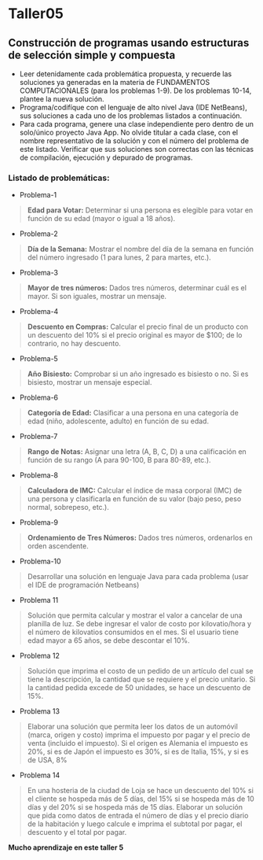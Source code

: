 # Taller05

## Construcción de programas usando estructuras de selección simple y compuesta

* Leer detenidamente cada problemática propuesta, y recuerde las soluciones ya generadas en la materia de FUNDAMENTOS COMPUTACIONALES (para los problemas 1-9). De los problemas 10-14, plantee la nueva solución. 
* Programa/codifíque con el lenguaje de alto nivel Java (IDE NetBeans), sus soluciones a cada uno de los problemas listados a continuación. 
* Para cada programa, genere una clase independiente pero dentro de un solo/único proyecto Java App. No olvide titular a cada clase, con el nombre representativo de la solución y con el número del problema de este listado. 
Verificar que sus soluciones son correctas con las técnicas de compilación, ejecución y depurado de programas.

### Listado de problemáticas:

* Problema-1
> **Edad para Votar:** Determinar si una persona es elegible para votar en función de su edad (mayor o igual a 18 años).

* Problema-2
> **Día de la Semana:** Mostrar el nombre del día de la semana en función del número ingresado (1 para lunes, 2 para martes, etc.).

* Problema-3
> **Mayor de tres números:** Dados tres números, determinar cuál es el mayor. Si son iguales, mostrar un mensaje.

* Problema-4
> **Descuento en Compras:** Calcular el precio final de un producto con un descuento del 10% si el precio original es mayor de $100; de lo contrario, no hay descuento.

* Problema-5
> **Año Bisiesto:** Comprobar si un año ingresado es bisiesto o no. Si es bisiesto, mostrar un mensaje especial.

* Problema-6
> **Categoría de Edad:** Clasificar a una persona en una categoría de edad (niño, adolescente, adulto) en función de su edad.

* Problema-7
> **Rango de Notas:** Asignar una letra (A, B, C, D) a una calificación en función de su rango (A para 90-100, B para 80-89, etc.).

* Problema-8
> **Calculadora de IMC:** Calcular el índice de masa corporal (IMC) de una persona y clasificarla en función de su valor (bajo peso, peso normal, sobrepeso, etc.). 

* Problema-9
> **Ordenamiento de Tres Números:** Dados tres números, ordenarlos en orden ascendente.

* Problema-10
> Desarrollar una solución en lenguaje Java para cada problema (usar el IDE de programación Netbeans)

* Problema 11
> Solución que permita calcular y mostrar el valor a cancelar de una planilla de luz. Se debe ingresar el valor de costo por kilovatio/hora y el número de kilovatios consumidos en el mes. Si el usuario tiene edad mayor a 65 años, se debe descontar el 10%.

* Problema 12
> Solución que imprima el costo de un pedido de un artículo del cual se tiene la descripción, la cantidad que se requiere y el precio unitario. Si la cantidad pedida excede de 50 unidades, se hace un descuento de 15%.

* Problema 13
>Elaborar una solución que permita leer los datos de un automóvil (marca, origen y costo) imprima el impuesto por pagar y el precio de venta (incluido el impuesto). Si el origen es Alemania el impuesto es 20%, si es de Japón el impuesto es 30%, si es de Italia, 15%, y si es de USA, 8%

* Problema 14
> En una hosteria de la ciudad de Loja se hace un descuento del 10% si el cliente se hospeda más de 5 días, del 15% si se hospeda más de 10 días y del 20% si se hospeda más de 15 días. Elaborar un solución que pida como datos de entrada el número de días y el precio diario de la habitación y luego calcule e imprima el subtotal por pagar, el descuento y el total por pagar.


**Mucho aprendizaje en este taller 5**

